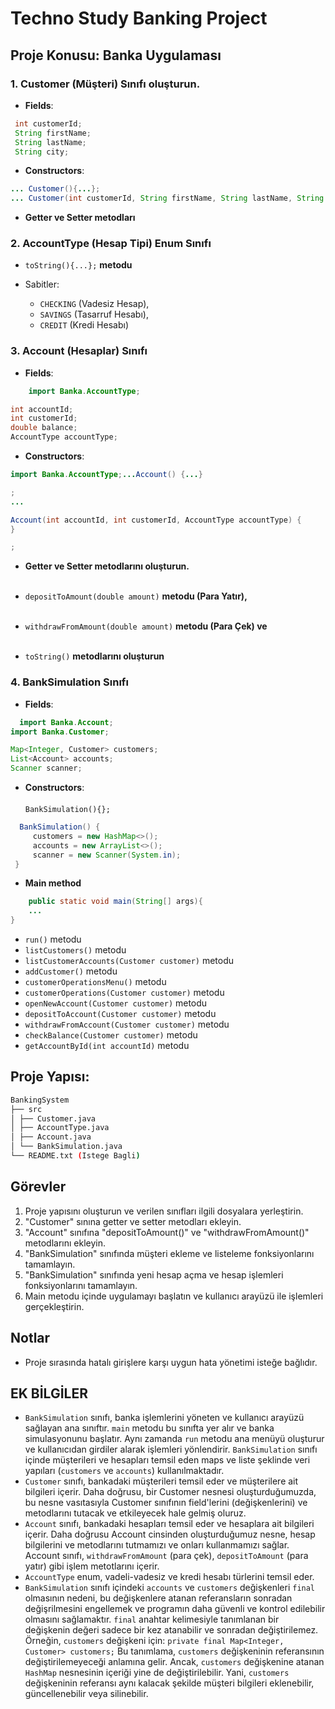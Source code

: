 # Techno Study Banking Project

## Proje Konusu: Banka Uygulaması

### 1. Customer (Müşteri) Sınıfı oluşturun.
- **Fields**: 
```java
 int customerId;
 String firstName;
 String lastName;
 String city;
```

- **Constructors**:
```java
... Customer(){...}; 
... Customer(int customerId, String firstName, String lastName, String city){...}; 
 ```
- **Getter ve Setter metodları**

### 2. AccountType (Hesap Tipi) Enum Sınıfı
- `toString(){...};` **metodu**

- Sabitler: 
  - `CHECKING` (Vadesiz Hesap), 
  - `SAVINGS` (Tasarruf Hesabı), 
  - `CREDIT` (Kredi Hesabı)

### 3. Account (Hesaplar) Sınıfı
- **Fields**:

```java
    import Banka.AccountType;

int accountId;
int customerId;
double balance;
AccountType accountType;
```
- **Constructors**:

```java
import Banka.AccountType;...Account() {...}

;
...

Account(int accountId, int customerId, AccountType accountType) {
}

;

```

- **Getter ve Setter metodlarını oluşturun.** <br><br>

- `depositToAmount(double amount)` **metodu (Para Yatır),**<br><br>

- `withdrawFromAmount(double amount)` **metodu (Para Çek) ve**<br><br>

- `toString()` **metodlarını oluşturun**

### 4. BankSimulation Sınıfı
- **Fields**:

```java
  import Banka.Account;
import Banka.Customer;

Map<Integer, Customer> customers;
List<Account> accounts;
Scanner scanner;
```

- **Constructors**: <br><br>
  `BankSimulation(){};`
```java
  BankSimulation() { 
     customers = new HashMap<>(); 
     accounts = new ArrayList<>(); 
     scanner = new Scanner(System.in); 
 }


```

- **Main method** 
```java 
    public static void main(String[] args){
    ...
}
```
- `run()` metodu
- `listCustomers()` metodu
- `listCustomerAccounts(Customer customer)` metodu
- `addCustomer()` metodu
- `customerOperationsMenu()` metodu
- `customerOperations(Customer customer)` metodu
- `openNewAccount(Customer customer)` metodu
- `depositToAccount(Customer customer)` metodu
- `withdrawFromAccount(Customer customer)` metodu
- `checkBalance(Customer customer)` metodu
- `getAccountById(int accountId)` metodu

## Proje Yapısı:

```bash
BankingSystem
├── src
│ ├── Customer.java
│ ├── AccountType.java
│ ├── Account.java
│ └── BankSimulation.java
└── README.txt (Istege Bagli)
```


## Görevler

1. Proje yapısını oluşturun ve verilen sınıfları ilgili dosyalara yerleştirin.
2. "Customer" sınına getter ve setter metodları ekleyin.
3. "Account" sınıfına "depositToAmount()" ve "withdrawFromAmount()" metodlarını ekleyin.
4. "BankSimulation" sınıfında müşteri ekleme ve listeleme fonksiyonlarını tamamlayın.
5. "BankSimulation" sınıfında yeni hesap açma ve hesap işlemleri fonksiyonlarını tamamlayın.
6. Main metodu içinde uygulamayı başlatın ve kullanıcı arayüzü ile işlemleri gerçekleştirin.

## Notlar

- Proje sırasında hatalı girişlere karşı uygun hata yönetimi isteğe bağlıdır.

## EK BİLGİLER

- `BankSimulation` sınıfı, banka işlemlerini yöneten ve kullanıcı arayüzü sağlayan ana sınıftır. `main` metodu bu sınıfta yer alır ve banka simulasyonunu başlatır. Aynı zamanda `run` metodu ana menüyü oluşturur ve kullanıcıdan girdiler alarak işlemleri yönlendirir. `BankSimulation` sınıfı içinde müşterileri ve hesapları temsil eden maps ve liste şeklinde veri yapıları (`customers` ve `accounts`) kullanılmaktadır.
- `Customer` sınıfı, bankadaki müşterileri temsil eder ve müşterilere ait bilgileri içerir. Daha doğrusu, bir Customer nesnesi oluşturduğumuzda, bu nesne vasıtasıyla Customer sınıfının field'lerini (değişkenlerini) ve metodlarını tutacak ve etkileyecek hale gelmiş oluruz.
- `Account` sınıfı, bankadaki hesapları temsil eder ve hesaplara ait bilgileri içerir. Daha doğrusu Account cinsinden oluşturduğumuz nesne, hesap bilgilerini ve metodlarını tutmamızı ve onları kullanmamızı sağlar. Account sınıfı, `withdrawFromAmount` (para çek), `depositToAmount` (para yatır) gibi işlem metotlarını içerir.
- `AccountType` enum, vadeli-vadesiz ve kredi hesabı türlerini temsil eder.
- `BankSimulation` sınıfı içindeki `accounts` ve `customers` değişkenleri `final` olmasının nedeni, bu değişkenlere atanan referansların sonradan değişrilmesini engellemek ve programın daha güvenli ve kontrol edilebilir olmasını sağlamaktır. `final` anahtar kelimesiyle tanımlanan bir değişkenin değeri sadece bir kez atanabilir ve sonradan değiştirilemez. Örneğin, `customers` değişkeni için: `private final Map<Integer, Customer> customers;` Bu tanımlama, `customers` değişkeninin referansının değiştirilemeyeceği anlamına gelir. Ancak, `customers` değişkenine atanan `HashMap` nesnesinin içeriği yine de değiştirilebilir. Yani, `customers` değişkeninin referansı aynı kalacak şekilde müşteri bilgileri eklenebilir, güncellenebilir veya silinebilir.
